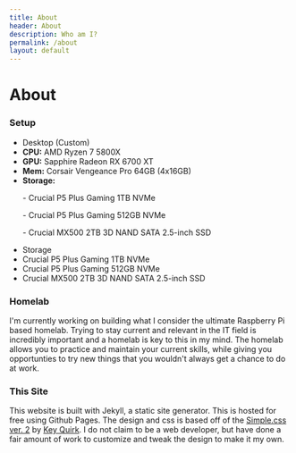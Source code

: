 ```yaml
---
title: About
header: About
description: Who am I?
permalink: /about
layout: default
---
```

# About

### Setup

<div class="container text-left">
  <div class="row">
    <div class="col-6">
    <ul class="list-group">
        <li class="list-group-item list-group-item-dark fw-bold">Desktop (Custom)</li>
        <li class="list-group-item"><strong>CPU:</strong> AMD Ryzen 7 5800X</li>
        <li class="list-group-item"><strong>GPU:</strong> Sapphire Radeon RX 6700 XT</li>
        <li class="list-group-item"><strong>Mem:</strong> Corsair Vengeance Pro 64GB (4x16GB)</li> 
        <li class="list-group-item">
          <div class="d-flex w-100 justify-content-between">
            <strong>Storage:</strong>
          </div>
          <p class="mb-1 ms-1">- Crucial P5 Plus Gaming 1TB NVMe</p>
          <p class="mb-1 ms-1">- Crucial P5 Plus Gaming 512GB NVMe</p>
          <p class="mb-1 ms-1">- Crucial MX500 2TB 3D NAND SATA 2.5-inch SSD</p>
        </li>    
    </ul>
    </div>
    <div class="col-6">
    <ul class="list-group">
        <li class="list-group-item list-group-item-dark fw-bold">Storage</li>
        <li class="list-group-item">Crucial P5 Plus Gaming 1TB NVMe</li>
        <li class="list-group-item">Crucial P5 Plus Gaming 512GB NVMe</li>
        <li class="list-group-item">Crucial MX500 2TB 3D NAND SATA 2.5-inch SSD</li>      
    </ul>
    </div>
  </div>
</div>

### Homelab
I'm currently working on building what I consider the ultimate Raspberry Pi based homelab. Trying to stay current and relevant in the IT field is incredibly important and a homelab is key to this in my mind. The homelab allows you to practice and maintain your current skills, while giving you opportunties to try new things that you wouldn't always get a chance to do at work.

### This Site
This website is built with Jekyll, a static site generator. This is hosted for free using Github Pages. The design and css is based off of the [Simple.css ver. 2](https://simplecss.org) by [Key Quirk](https://kevq.uk/about). I do not claim to be a web developer, but have done a fair amount of work to customize and tweak the design to make it my own.  